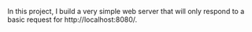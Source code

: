 In this project, I build a very simple web server that will only respond to a basic request for http://localhost:8080/.
